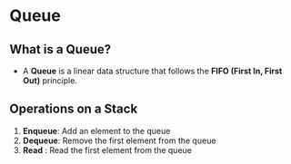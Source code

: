 # Queue

## What is a Queue?

- A **Queue** is a linear data structure that follows the **FIFO (First In, First Out)** principle.

## Operations on a Stack

1. **Enqueue**: Add an element to the queue
2. **Dequeue**: Remove the first element from the queue
3. **Read** : Read the first element from the queue
